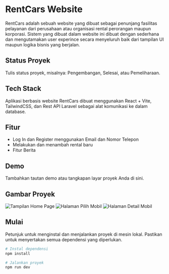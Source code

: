 # RentCars Website

RentCars adalah sebuah website yang dibuat sebagai penunjang fasilitas pelayanan dari perusahaan atau organisasi rental perorangan maupun korporasi. Sistem yang dibuat dalam website ini dibuat dengan sederhana dan mengutamakan user experince secara menyeluruh baik dari tampilan UI maupun logika bisnis yang berjalan.

## Status Proyek

Tulis status proyek, misalnya: Pengembangan, Selesai, atau Pemeliharaan.

## Tech Stack

Aplikasi berbasis website RentCars dibuat menggunakan React + Vite, TailwindCSS, dan Rest API Laravel sebagai alat komunikasi ke dalam database.

## Fitur

- Log In dan Register menggunakan Email dan Nomor Telepon
- Melakukan dan menambah rental baru
- Fitur Berita

## Demo

Tambahkan tautan demo atau tangkapan layar proyek Anda di sini.

## Gambar Proyek

![Tampilan Home Page](https://i.ibb.co/bNsZzhf/Screenshot-11.png)
![Halaman Pilih Mobil](https://i.ibb.co/PG2r5t0/Screenshot-12.png)
![Halaman Detail Mobil](https://i.ibb.co/k48mcNX/Screenshot-15.png)

## Mulai

Petunjuk untuk menginstal dan menjalankan proyek di mesin lokal. Pastikan untuk menyertakan semua dependensi yang diperlukan.

```bash
# Instal dependensi
npm install

# Jalankan proyek
npm run dev
